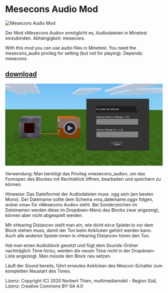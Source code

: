 # Mesecons Audio Mod
![Mesecons Audio Mod](https://github.com/mmmsued/mesecons_audio)

Der Mod »Mesecons Audio« ermöglicht es, Audiodateien in Minetest einzubinden. Abhängigkeit: mesecons.

With this mod you can use audio files in Minetest. You need the mesecons_audio privileg for setting (but not for playing). Depends: mesecons.
## [download](https://github.com/mmmsued/mesecons_audio)

<img src="Screenshot.png">

Verwendung:
Man benötigt das Privileg »mesecons_audio«, um das Formspec des Blockes mit Rechtsklick öffnen, bearbeiten und speichern zu können.

Hinweise:
Das Dateiformat der Audiodateien muss .ogg sein (am besten Mono). Der Dateiname sollte dem Schema »ma_dateiname.ogg« folgen, wobei »ma« für »Mesecons Audio« steht. Bei Sonderzeichen im Dateinamen werden diese im Dropdown-Menü des Blocks zwar angezeigt, können aber nicht abgespielt werden.

Mit »Hearing Distance« stellt man ein, wie dicht ein:e Spieler:in vor dem Block stehen muss, damit der Ton beim Anklicken gehört werden kann. Auch alle anderen Spieler:innen in »Hearing Distance« hören den Ton.

Hat man einen Audioblock gesetzt und fügt dem Sounds-Ordner nachträglich Töne hinzu, werden die neuen Töne nicht in der Dropdown-Liste angezeigt. Man müsste den Block neu setzen.

Läuft der Sound bereits, führt erneutes Anklicken des Mescon-Schalter zum kompletten Neustart des Tones.

Lizenz:
Copyright (C) 2020 Norbert Thien, multimediamobil - Region Süd, Lizenz: Creative Commons BY-SA 4.0
